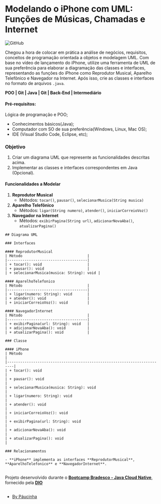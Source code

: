 # Modelando o iPhone com UML: Funções de Músicas, Chamadas e Internet

![GitHub](https://img.shields.io/github/license/Paucinha/api-ecommerce-dio?style=flat-square)

Chegou a hora de colocar em prática a análise de negócios, requisitos, conceitos de programação orientada a objetos e modelagem UML. Com base no vídeo de lançamento do iPhone, utilize uma ferramenta de UML de sua preferência para elaborar a diagramação das classes e interfaces, representando as funções do iPhone como Reprodutor Musical, Aparelho Telefônico e Navegador na Internet. Após isso, crie as classes e interfaces no formato de arquivos  `.java`.

**POO | Git | Java | Git | Back-End | Intermediário**

#### Pré-requisitos:

Lógica de programação e POO;
- Conhecimentos básicos(Java);
- Computador com SO de sua preferência(Windows, Linux, Mac OS);
- IDE (Visual Studio Code, Eclipse, etc);

### Objetivo

1. Criar um diagrama UML que represente as funcionalidades descritas acima.
2. Implementar as classes e interfaces correspondentes em Java (Opcional).

#### Funcionalidades a Modelar

1. **Reprodutor Musical**
   - Métodos: `tocar()`, `pausar()`, `selecionarMusica(String musica)`
2. **Aparelho Telefônico**
   - Métodos: `ligar(String numero)`, `atender()`, `iniciarCorreioVoz()`
3. **Navegador na Internet**
   - Métodos: `exibirPagina(String url)`, `adicionarNovaAba()`, `atualizarPagina()`

```
## Diagrama UML

### Interfaces

#### ReprodutorMusical
| Método                              |
|-------------------------------------|
| + tocar(): void                     |
| + pausar(): void                    |
| + selecionarMusica(musica: String): void |

#### AparelhoTelefonico
| Método                              |
|-------------------------------------|
| + ligar(numero: String): void       |
| + atender(): void                   |
| + iniciarCorreioVoz(): void         |

#### NavegadorInternet
| Método                              |
|-------------------------------------|
| + exibirPagina(url: String): void   |
| + adicionarNovaAba(): void          |
| + atualizarPagina(): void           |

### Classe

#### iPhone
| Método                                                                  |
|-------------------------------------------------------------------------|
| + tocar(): void                                                         |
| + pausar(): void                                                        |
| + selecionarMusica(musica: String): void                                 |
| + ligar(numero: String): void                                            |
| + atender(): void                                                        |
| + iniciarCorreioVoz(): void                                              |
| + exibirPagina(url: String): void                                        |
| + adicionarNovaAba(): void                                               |
| + atualizarPagina(): void                                                |

### Relacionamentos

- **iPhone** implementa as interfaces **ReprodutorMusical**, **AparelhoTelefonico** e **NavegadorInternet**.
```

##

Projeto desenvolvido durante o [**Bootcamp Bradesco - Java Cloud Native**](https://www.dio.me/bootcamp/bradesco-java-cloud-native), fornecido pela [**DIO**](https://www.dio.me/)

##

- [By Páucinha](https://github.com/Paucinha)